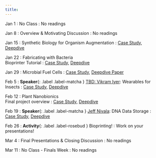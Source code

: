 ```yaml
---
title:
---
```


Jan 1
: No Class
  : No readings

Jan 8
: Overview & Motivating Discussion
  : No readings

Jan 15
: Synthetic Biology for Organism Augmentation
  : [Case Study](#), [Deepdive](#)

Jan 22
: Fabricating with Bacteria <br/> Bioprinter Tutorial
  : [Case Study](#), [Deepdive](#)
  
Jan 29
: Microbial Fuel Cells
  : [Case Study](#), [Deepdive Paper](#)

Feb 5
: **Speaker**{: .label .label-matcha } [TBD: Vikram Iyer](#): Wearables for Insects
  : [Case Study](#), [Deepdive](#)

Feb 12
: Plant Nanobionics <br/> Final project overview
  : [Case Study](#), [Deepdive](#)

Feb 19
: **Speaker**{: .label .label-matcha } [Jeff Nivala](#): DNA Data Storage
  : [Case Study](#), [Deepdive](#)

Feb 26
: **Activity**{: .label .label-rosebud } Bioprinting!
  : Work on your presentations!

Mar 4
: Final Presentations & Closing Discussion
  : No readings

Mar 11
: No Class - Finals Week
  : No readings